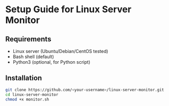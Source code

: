 # Setup Guide for Linux Server Monitor

## Requirements
- Linux server (Ubuntu/Debian/CentOS tested)
- Bash shell (default)
- Python3 (optional, for Python script)

## Installation
```bash
git clone https://github.com/<your-username>/linux-server-monitor.git
cd linux-server-monitor
chmod +x monitor.sh
